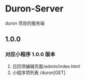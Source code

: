 # Duron-Server

duron 项目的服务端

## 1.0.0

### 对应小程序 1.0.0 版本

1. 日历项编辑页面/admin/index.html
1. 小程序项列表 /duron[GET]
